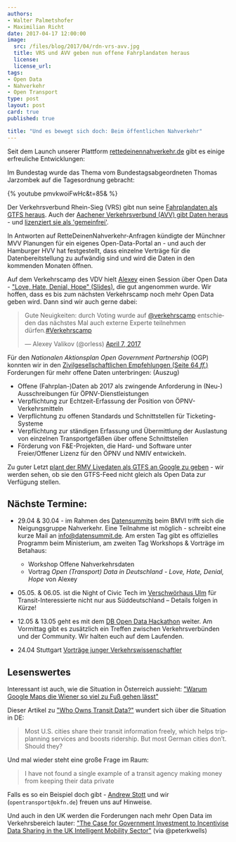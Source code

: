 ```yaml
---
authors:
- Walter Palmetshofer
- Maximilian Richt
date: 2017-04-17 12:00:00
image:
  src: /files/blog/2017/04/rdn-vrs-avv.jpg
  title: VRS und AVV geben nun offene Fahrplandaten heraus
  license: 
  license_url:
tags:
- Open Data
- Nahverkehr
- Open Transport
type: post
layout: post
card: true
published: true

title: "Und es bewegt sich doch: Beim öffentlichen Nahverkehr"
---
```


Seit dem Launch unserer Plattform [rettedeinennahverkehr.de](https://rettedeinennahverkehr.de/) gibt es einige erfreuliche Entwicklungen:

Im Bundestag wurde das Thema vom Bundestagsabgeordneten Thomas Jarzombek auf die Tagesordnung gebracht:

{% youtube pmvkwoiFwHc&t=85& %}

Der Verkehrsverbund Rhein-Sieg (VRS) gibt nun seine [Fahrplandaten als GTFS heraus](https://www.vrsinfo.de/fahrplan/oepnv-daten-fuer-webentwickler.html). Auch der [Aachener Verkehrsverbund (AVV) gibt Daten heraus](http://data.ndovloket.nl/avv/) - und [lizenziert sie als 'gemeinfrei'](http://data.ndovloket.nl/avv/lizenz_und_readme.txt).

In Antworten auf RetteDeinenNahverkehr-Anfragen kündigte der Münchner MVV Planungen für ein eigenes Open-Data-Portal an - und auch der Hamburger HVV hat festgestellt, dass einzelne Verträge für die Datenbereitstellung zu aufwändig sind und wird die Daten in den kommenden Monaten öffnen.

Auf dem Verkehrscamp des VDV hielt [Alexey](https://twitter.com/orless/status/850286156587597826) einen Session über Open Data - ["Love, Hate, Denial, Hope" (Slides)](https://de.slideshare.net/orless/open-transport-data-in-deutschland-love-hate-denial-hope), die gut angenommen wurde. Wir hoffen, dass es bis zum nächsten Verkehrscamp noch mehr Open Data geben wird. Dann sind wir auch gerne dabei:

<blockquote class="twitter-tweet" data-lang="en"><p lang="de" dir="ltr">Gute Neuigkeiten: durch Voting wurde auf <a href="https://twitter.com/verkehrscamp">@verkehrscamp</a> entschieden das nächstes Mal auch externe Experte teilnehmen dürfen.<a href="https://twitter.com/hashtag/Verkehrscamp?src=hash">#Verkehrscamp</a></p>&mdash; Alexey Valikov (@orless) <a href="https://twitter.com/orless/status/850334094407979008">April 7, 2017</a></blockquote>

Für den _Nationalen Aktionsplan Open Government Partnership_ (OGP) konnten wir in den [Zivilgesellschaftlichen Empfehlungen (Seite 64 _ff._)](https://opengovpartnership.de/files/2017/03/170323_Zivilgesellschaftliche_Empfehlungen_NAP_OGP.pdf#page=64) Forderungen für mehr offene Daten unterbringen: (Auszug)

  * Offene (Fahrplan-)Daten ab 2017 als zwingende Anforderung in (Neu-) Ausschreibungen für ÖPNV-Dienstleistungen
  * Verpflichtung zur Echtzeit-Erfassung der Position von ÖPNV-Verkehrsmitteln
  * Verpflichtung zu offenen Standards und Schnittstellen für Ticketing-Systeme
  * Verpflichtung zur ständigen Erfassung und Übermittlung der Auslastung von einzelnen Transportgefäßen über offene Schnittstellen
  * Förderung von F&E-Projekten, die Hard- und Software unter Freier/Offener Lizenz für den ÖPNV und NMIV entwickeln. 

Zu guter Letzt [plant der RMV Livedaten als GTFS an Google zu geben](http://www.fnp.de/lokales/frankfurt/RMV-Chef-Knut-Ringat-bdquo-Digitalisierung-veraendert-die-Mobilitaet-ldquo;art675,2569135) - wir werden sehen, ob sie den GTFS-Feed nicht gleich als Open Data zur Verfügung stellen.

## Nächste Termine:
* 29.04 & 30.04 - im Rahmen des [Datensummits](https://datensummit.de) beim BMVI trifft sich die Neigungsgruppe Nahverkehr. Eine Teilnahme ist möglich - schreibt eine kurze Mail an info@datensummit.de.
  Am ersten Tag gibt es offizielles Programm beim Ministerium, am zweiten Tag Workshops & Vorträge im Betahaus:
  * Workshop Offene Nahverkehrsdaten
  * Vortrag _Open (Transport) Data in Deutschland - Love, Hate, Denial, Hope_ von Alexey

* 05.05. & 06.05. ist die Night of Civic Tech im [Verschwörhaus Ulm](http://verschwoerhaus.de) für Transit-Interessierte nicht nur aus Süddeutschland – Details folgen in Kürze!

* 12.05 & 13.05 geht es mit dem [DB Open Data Hackathon](https://www.mindboxberlin.com/index.php/db-hackathon-may-2017.html) weiter. Am Vormittag gibt es zusätzlich ein Treffen zwischen Verkehrsverbünden und der Community. Wir halten euch auf dem Laufenden.

* 24.04 Stuttgart [Vorträge junger Verkehrswissenschaftler](http://hamburg.dvwg.de/veranstaltungen/veranstaltungskalender/veranstaltung/datum/2017/04/24/vortraege-junger-verkehrswissenschaftler-4.html) 

## Lesenswertes

Interessant ist auch, wie die Situation in Österreich aussieht: ["Warum Google Maps die Wiener so viel zu Fuß gehen lässt"](http://derstandard.at/2000055668178/Warum-Google-Maps-die-Wiener-so-viel-zu-Fuss-gehen)

Dieser Artikel zu ["Who Owns Transit Data?"](https://www.citylab.com/transportation/2017/04/who-owns-transit-data/522444/) wundert sich über die Situation in DE:
> Most U.S. cities share their transit information freely, which helps trip-planning services and boosts ridership. But most German cities don’t. Should they?

Und mal wieder steht eine große Frage im Raum:

> I have not found a single example of a transit agency making money from keeping their data private

Falls es so ein Beispiel doch gibt - [Andrew Stott](https://twitter.com/DirDigEng) und wir (`opentransport@okfn.de`) freuen uns auf Hinweise.

Und auch in den UK werden die Forderungen nach mehr Open Data im Verkehrsbereich lauter: ["The Case for Government Investment to Incentivise Data Sharing in the UK Intelligent Mobility Sector"](https://ts.catapult.org.uk/intelligent-mobility/im-resources/opendata/) (via @peterkwells)	
